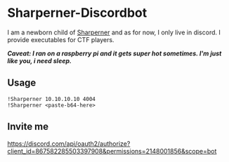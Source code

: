# Sharperner-Discordbot
I am a newborn child of [Sharperner](https://github.com/aniqfakhrul/Sharperner) and as for now, I only live in discord. I provide executables for CTF players.

_**Caveat: I ran on a raspberry pi and it gets super hot sometimes. I'm just like you, i need sleep.**_

## Usage
```
!Sharperner 10.10.10.10 4004
!Sharperner <paste-b64-here>
```

## Invite me 
https://discord.com/api/oauth2/authorize?client_id=867582285503397908&permissions=2148001856&scope=bot
